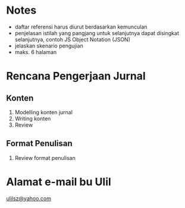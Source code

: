 

# Notes
* daftar referensi harus diurut berdasarkan kemunculan
* penjelasan istilah yang pangjang untuk selanjutnya dapat disingkat selanjutnya, contoh JS Object Notation (JSON)
* jelaskan skenario pengujian
* maks. 6 halaman

# Rencana Pengerjaan Jurnal

## Konten

1. Modelling konten jurnal
2. Writing konten
3. Review

## Format Penulisan

1. Review format penulisan

# Alamat e-mail bu Ulil

ulilsz@yahoo.com
